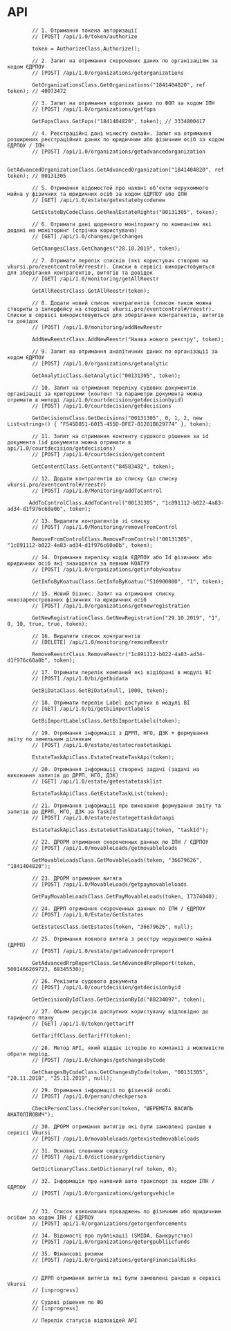 # API

            // 1. Отримання токена авторизації
            // [POST] /api/1.0/token/authorize

            token = AuthorizeClass.Authorize();

            // 2. Запит на отримання скорочених даних по організаціям за кодом ЄДРПОУ
            // [POST] /api/1.0/organizations/getorganizations

            GetOrganizationsClass.GetOrganizations("1841404820", ref token); // 40073472

            // 3. Запит на отримання коротких даних по ФОП за кодом ІПН
            // [POST] /api/1.0/organizations/getfops

            GetFopsClass.GetFops("1841404820", token); // 3334800417

            // 4. Реєстраційні дані мінюсту онлайн. Запит на отримання розширених реєстраційних даних по юридичним або фізичним осіб за кодом ЄДРПОУ / ІПН 
            // [POST] /api/1.0/organizations/getadvancedorganization

            GetAdvancedOrganizationClass.GetAdvancedOrganization("1841404820", ref token); // 00131305

            // 5. Отримання відомостей про наявні об'єкти нерухоммого майна у фізичних та юридичних осіб за кодом ЄДРПОУ або ІПН
            // [GET] /api/1.0/estate/getestatebycodenew

            GetEstateByCodeClass.GetRealEstateRights("00131305", token);

            // 6. Отримати дані щоденного моніторингу по компаніям які додані на моніторинг (стрічка користувача)
            // [GET] /api/1.0/changes/getchanges

            GetChangesClass.GetChanges("28.10.2019", token);

            // 7. Отримати перелік списків (які користувач створив на vkursi.pro/eventcontrol#/reestr). Списки в сервісі використовуються для зберігання контрагентів, витягів та довідок
            // [GET] /api/1.0/monitoring/getAllReestr

            GetAllReestrClass.GetAllReestr(token);

            // 8. Додати новий список контрагентів (список також можна створиты з інтерфейсу на сторінці vkursi.pro/eventcontrol#/reestr). Списки в сервісі використовуються для зберігання контрагентів, витягів та довідок
            // [POST] /api/1.0/monitoring/addNewReestr

            AddNewReestrClass.AddNewReestr("Назва нового реєстру", token);

            // 9. Запит на отримання аналітичних даних по організації за кодом ЄДРПОУ
            // [POST] /api/1.0/organizations/getanalytic

            GetAnalyticClass.GetAnalytic("00131305", token);

            // 10. Запит на отримання переліку судових документів організації за критеріями (контент та параметри документа можна отримати в методі /api/1.0/courtdecision/getdecisionbyid)
            // [POST] /api/1.0/courtdecision/getdecisions

            GetDecisionsClass.GetDecisions("00131305", 0, 1, 2, new List<string>() { "F545D851-6015-455D-BFE7-01201B629774" }, token);

            // 11. Запит на отримання контенту судового рішення за id документа (id документа можна отримати в api/1.0/courtdecision/getdecisions)
            // [POST] /api/1.0/courtdecision/getcontent

            GetContentClass.GetContent("84583482", token);

            // 12. Додати контрагентів до списку (до списку vkursi.pro/eventcontrol#/reestr)
            // [POST] /api/1.0/Monitoring/addToControl

           AddToControlClass.AddToControl("00131305", "1c891112-b022-4a83-ad34-d1f976c60a0b", token);

            // 13. Видалити контрагентів зі списку 
            // [POST] /api/1.0/Monitoring/removeFromControl

            RemoveFromControlClass.RemoveFromControl("00131305", "1c891112-b022-4a83-ad34-d1f976c60a0b", token);

            // 14. Отримання переліку кодів ЄДРПОУ або Id фізичних або юридичних осіб які знаходятся за певним КОАТУУ
            // [POST] /api/1.0/organizations/getinfobykoatuu

            GetInfoByKoatuuClass.GetInfoByKoatuu("510900000", "1", token);

            // 15. Новий бізнес. Запит на отримання списку новозареєстрованих фізичних та юридичних осіб
            // [POST] /api/1.0/organizations/getnewregistration

            GetNewRegistrationClass.GetNewRegistration("29.10.2019", "1", 0, 10, true, true, token);

            // 16. Видалити список контрагентів
            // [DELETE] /api/1.0/monitoring/removeReestr

            RemoveReestrClass.RemoveReestr("1c891112-b022-4a83-ad34-d1f976c60a0b", token);

            // 17. Отримати перелік компаний які відібрані в модулі BI
            // [POST] /api/1.0/bi/getbidata

            GetBiDataClass.GetBiData(null, 1000, token);

            // 18. Отримати перелік Label доступних в модулі BI
            // [GET] /api/1.0/bi/getbiimportlabels

            GetBiImportLabelsClass.GetBiImportLabels(token);

            // 19. Отримання інформації з ДРРП, НГО, ДЗК + формування звіту по земельним ділянкам 
            // [POST] /api/1.0/estate/estatecreatetaskapi

            EstateTaskApiClass.EstateCreateTaskApi(token);

            // 20. Отримання інформації створені задачі (задачі на виконання запитів до ДРРП, НГО, ДЗК)
            // [GET] /api/1.0/estate/getestatetasklist

            EstateTaskApiClass.GetEstateTaskList(token);

            // 21. Отримання інформації про виконання формування звіту та запитів до ДРРП, НГО, ДЗК за TaskId
            // [POST] /api/1.0/estate/estategettaskdataapi

            EstateTaskApiClass.EstateGetTaskDataApi(token, "taskId");

            // 22. ДРОРМ отримання скороченных данных по ІПН / ЄДРПОУ
            // [POST] /api/1.0/movableLoads/getmovableloads

            GetMovableLoadsClass.GetMovableLoads(token, "36679626", "1841404820");

            // 23. ДРОРМ отримання витяга
            // [POST] /api/1.0/MovableLoads/getpaymovableloads

            GetPayMovableLoadsClass.GetPayMovableLoads(token, 17374040);

            // 24. ДРРП отримання скороченных данных по ІПН / ЄДРПОУ
            // [POST] /api/1.0/Estate/GetEstates

            GetEstatesClass.GetEstates(token, "36679626", null);

            // 25. Отримання повного витяга з реєстру нерухомого майна (ДРРП)
            // [POST] /api/1.0/estate/getadvancedrrpreport

            GetAdvancedRrpReportClass.GetAdvancedRrpReport(token, 5001466269723, 68345530);

            // 26. Рекізити судового документа
            // [POST] /api/1.0/courtdecision/getdecisionbyid

            GetDecisionByIdClass.GetDecisionById("88234097", token);

            // 27. Обьем ресурсів доспупних користувачу відповідно до тарифного плану
            // [GET] /api/1.0/token/gettariff

            GetTariffClass.GetTariff(token);

            // 28. Метод АРІ, який віддає історію по компанії з можливістю обрати період.
            // [POST] /api/1.0/changes/getchangesbyCode

            GetChangesByCodeClass.GetChangesByCode(token, "00131305", "20.11.2018", "25.11.2019", null);

            // 29. Отримання інформації по фізичній особі
            // [POST] /api/1.0/person/checkperson

            CheckPersonClass.CheckPerson(token, "ШЕРЕМЕТА ВАСИЛЬ АНАТОЛІЙОВИЧ");

            // 30. ДРОРМ отримання витягів які були замовлені раніше в сервісі Vkursi
            // [POST] /api/1.0/movableloads/getexistedmovableloads

            // 31. Основні словники сервісу
            // [POST] /api/1.0/dictionary/getdictionary

            GetDictionaryClass.GetDictionary(ref token, 0);

            // 32. Інформація про наявний авто транспорт за кодом ІПН / ЄДРПОУ
            // [POST] /api/1.0/organizations/getorgvehicle


            // 33. Список воконавчич проваджень по фізичним або юридичним осібам за кодом ІПН / ЄДРПОУ
            // [POST] api/1.0/organizations/getorgenforcements

            // 34. Відомості про публікації (SMIDA, Банкрутство)
            // [POST] /api/1.0/organizations/getorgpubliicfunds

            // 35. Фінансові ризики
            // [POST] /api/1.0/organizations/getorgFinancialRisks


            // ДРРП отримання витягів які були замовлені раніше в сервісі Vkursi
            // [inprogress]

            // Судові рішення по ФО
            // [inprogress]

            // Перелік статусів відповідей API
